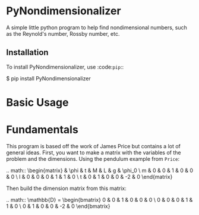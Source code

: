 # PyNondimensionalizer

A simple little python program to help find nondimensional numbers, such as the Reynold's number, Rossby number, etc.

## Installation

To install PyNondimensionalizer, use :code:`pip`::

$ pip install PyNondimensionalizer

# Basic Usage

# Fundamentals

This program is based off the work of James Price but contains a lot of general ideas. First, you want to make a matrix with the variables of the problem and the dimensions. Using the pendulum example from `Price`:

.. math::
    \begin{matrix}
    & \phi & t & M & L & g & \phi_0 \\
    m & 0 & 0 & 1 & 0 & 0 & 0 \\
    l & 0 & 0 & 0 & 1 & 1 & 0 \\
    t & 0 & 1 & 0 & 0 & -2 & 0
    \end{matrix}

Then build the dimension matrix from this matrix:

.. math::
    \mathbb{D} =
    \begin{bmatrix}
    0 & 0 & 1 & 0 & 0 & 0 \\
    0 & 0 & 0 & 1 & 1 & 0 \\
    0 & 1 & 0 & 0 & -2 & 0
    \end{bmatrix}
